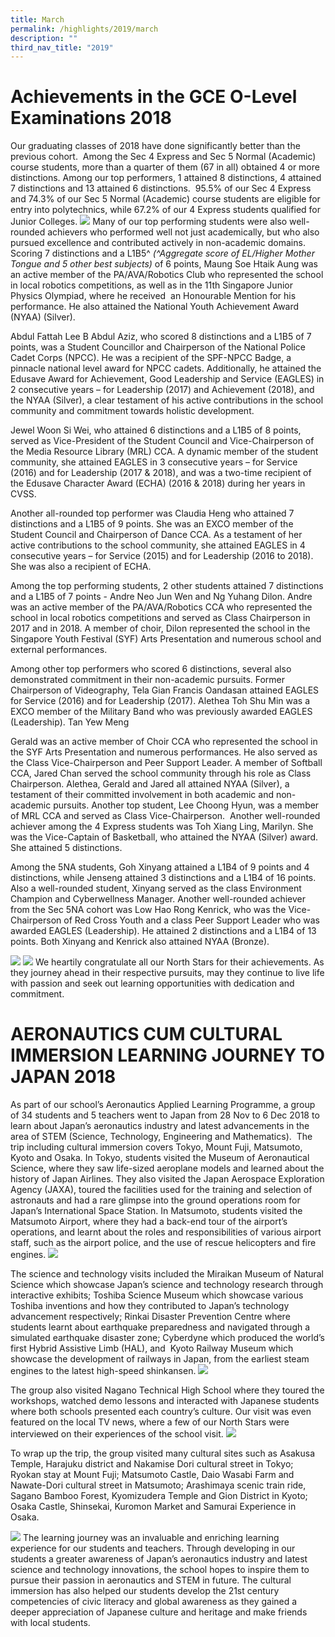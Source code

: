 ```yaml
---
title: March
permalink: /highlights/2019/march
description: ""
third_nav_title: "2019"
---
```

# Achievements in the GCE O-Level Examinations 2018

Our graduating classes of 2018 have done significantly better than the previous cohort.  Among the Sec 4 Express and Sec 5 Normal (Academic) course students, more than a quarter of them (67 in all) obtained 4 or more distinctions. Among our top performers, 1 attained 8 distinctions, 4 attained 7 distinctions and 13 attained 6 distinctions.  95.5% of our Sec 4 Express and 74.3% of our Sec 5 Normal (Academic) course students are eligible for entry into polytechnics, while 67.2% of our 4 Express students qualified for Junior Colleges.
![](/images/march%202019.jpg)
Many of our top performing students were also well-rounded achievers who performed well not just academically, but who also pursued excellence and contributed actively in non-academic domains. Scoring 7 distinctions and a L1B5^ _(^Aggregate score of EL/Higher Mother Tongue and 5 other best subjects)_ of 6 points, Maung Soe Htaik Aung was an active member of the PA/AVA/Robotics Club who represented the school in local robotics competitions, as well as in the 11th Singapore Junior Physics Olympiad, where he received  an Honourable Mention for his performance. He also attained the National Youth Achievement Award (NYAA) (Silver).

Abdul Fattah Lee B Abdul Aziz, who scored 8 distinctions and a L1B5 of 7 points, was a Student Councillor and Chairperson of the National Police Cadet Corps (NPCC). He was a recipient of the SPF-NPCC Badge, a pinnacle national level award for NPCC cadets. Additionally, he attained the Edusave Award for Achievement, Good Leadership and Service (EAGLES) in 2 consecutive years – for Leadership (2017) and Achievement (2018), and the NYAA (Silver), a clear testament of his active contributions in the school community and commitment towards holistic development.

Jewel Woon Si Wei, who attained 6 distinctions and a L1B5 of 8 points, served as Vice-President of the Student Council and Vice-Chairperson of the Media Resource Library (MRL) CCA. A dynamic member of the student community, she attained EAGLES in 3 consecutive years – for Service (2016) and for Leadership (2017 & 2018), and was a two-time recipient of the Edusave Character Award (ECHA) (2016 & 2018) during her years in CVSS.

Another all-rounded top performer was Claudia Heng who attained 7 distinctions and a L1B5 of 9 points. She was an EXCO member of the Student Council and Chairperson of Dance CCA. As a testament of her active contributions to the school community, she attained EAGLES in 4 consecutive years – for Service (2015) and for Leadership (2016 to 2018). She was also a recipient of ECHA.

Among the top performing students, 2 other students attained 7 distinctions and a L1B5 of 7 points - Andre Neo Jun Wen and Ng Yuhang Dilon. Andre was an active member of the PA/AVA/Robotics CCA who represented the school in local robotics competitions and served as Class Chairperson in 2017 and in 2018. A member of choir, Dilon represented the school in the Singapore Youth Festival (SYF) Arts Presentation and numerous school and external performances.

Among other top performers who scored 6 distinctions, several also demonstrated commitment in their non-academic pursuits. Former Chairperson of Videography, Tela Gian Francis Oandasan attained EAGLES for Service (2016) and for Leadership (2017). Alethea Toh Shu Min was a EXCO member of the Military Band who was previously awarded EAGLES (Leadership). Tan Yew Meng 

Gerald was an active member of Choir CCA who represented the school in the SYF Arts Presentation and numerous performances. He also served as the Class Vice-Chairperson and Peer Support Leader. A member of Softball CCA, Jared Chan served the school community through his role as Class Chairperson. Alethea, Gerald and Jared all attained NYAA (Silver), a testament of their committed involvement in both academic and non-academic pursuits. Another top student, Lee Choong Hyun, was a member of MRL CCA and served as Class Vice-Chairperson.  Another well-rounded achiever among the 4 Express students was Toh Xiang Ling, Marilyn. She was the Vice-Captain of Basketball, who attained the NYAA (Silver) award. She attained 5 distinctions.

Among the 5NA students, Goh Xinyang attained a L1B4 of 9 points and 4 distinctions, while Jenseng attained 3 distinctions and a L1B4 of 16 points. Also a well-rounded student, Xinyang served as the class Environment Champion and Cyberwellness Manager. Another well-rounded achiever from the Sec 5NA cohort was Low Hao Rong Kenrick, who was the Vice-Chairperson of Red Cross Youth and a class Peer Support Leader who was awarded EAGLES (Leadership). He attained 2 distinctions and a L1B4 of 13 points. Both Xinyang and Kenrick also attained NYAA (Bronze).

![](/images/march%202019%202.jpg)
![](/images/march%202019%203.jpg)
We heartily congratulate all our North Stars for their achievements. As they journey ahead in their respective pursuits, may they continue to live life with passion and seek out learning opportunities with dedication and commitment.

# AERONAUTICS CUM CULTURAL IMMERSION LEARNING JOURNEY TO JAPAN 2018

As part of our school’s Aeronautics Applied Learning Programme, a group of 34 students and 5 teachers went to Japan from 28 Nov to 6 Dec 2018 to learn about Japan’s aeronautics industry and latest advancements in the area of STEM (Science, Technology, Engineering and Mathematics).  The trip including cultural immersion covers Tokyo, Mount Fuji, Matsumoto, Kyoto and Osaka. In Tokyo, students visited the Museum of Aeronautical Science, where they saw life-sized aeroplane models and learned about the history of Japan Airlines. They also visited the Japan Aerospace Exploration Agency (JAXA), toured the facilities used for the training and selection of astronauts and had a rare glimpse into the ground operations room for Japan’s International Space Station. In Matsumoto, students visited the Matsumoto Airport, where they had a back-end tour of the airport’s operations, and learnt about the roles and responsibilities of various airport staff, such as the airport police, and the use of rescue helicopters and fire engines.
![](/images/march%202019%204.jpg)

The science and technology visits included the Miraikan Museum of Natural Science which showcase Japan’s science and technology research through interactive exhibits; Toshiba Science Museum which showcase various Toshiba inventions and how they contributed to Japan’s technology advancement respectively; Rinkai Disaster Prevention Centre where students learnt about earthquake preparedness and navigated through a simulated earthquake disaster zone; Cyberdyne which produced the world’s first Hybrid Assistive Limb (HAL), and  Kyoto Railway Museum which showcase the development of railways in Japan, from the earliest steam engines to the latest high-speed shinkansen.
![](/images/march%202019%205.jpg)

The group also visited Nagano Technical High School where they toured the workshops, watched demo lessons and interacted with Japanese students where both schools presented each country’s culture. Our visit was even featured on the local TV news, where a few of our North Stars were interviewed on their experiences of the school visit.
![](/images/march%202019%206.jpg)

To wrap up the trip, the group visited many cultural sites such as Asakusa Temple, Harajuku district and Nakamise Dori cultural street in Tokyo; Ryokan stay at Mount Fuji; Matsumoto Castle, Daio Wasabi Farm and Nawate-Dori cultural street in Matsumoto; Arashimaya scenic train ride, Sagano Bamboo Forest, Kyomizudera Temple and Gion District in Kyoto; Osaka Castle, Shinsekai, Kuromon Market and Samurai Experience in Osaka.

![](/images/march%202019%207.jpg)
The learning journey was an invaluable and enriching learning experience for our students and teachers. Through developing in our students a greater awareness of Japan’s aeronautics industry and latest science and technology innovations, the school hopes to inspire them to pursue their passion in aeronautics and STEM in future. The cultural immersion has also helped our students develop the 21st century competencies of civic literacy and global awareness as they gained a deeper appreciation of Japanese culture and heritage and make friends with local students.